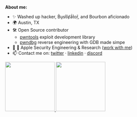 **About me:**

- ✨ Washed up hacker, Ḃṵsṫĭȼầṫoṝ, and Bourbon aficionado
- 🌍 Austin, TX
- 🛠 Open Source contributor
  - [pwntools](https://pwntools.com) exploit development library
  - [pwndbg](https://pwndbg.com) reverse engineering with GDB made simpe
- 💼  Apple Security Engineering & Research ([work with me](https://jobs.apple.com/en-us/search?search=security%20engineering%20architecture&sort=relevance&location=united-states-USA))
- 📫 Contact me on: [twitter](https://twitter.com/ebeip90) · [linkedin](https://www.linkedin.com/in/zachriggle/) · [discord](https://discordapp.com/users/701202796137152523/)

<a href="https://github.com/zachriggle">
  <img height="160em" src="https://github-readme-stats.vercel.app/api?username=zachriggle&show_icons=true&count_private=true">
  <img height="160em" src="https://github-readme-stats.vercel.app/api/top-langs/?username=zachriggle&layout=compact">
</a>

<!--
Hey, thanks for actually checking out the README.

Hit me up at one of the links above, or email me at [github username]@gmail.com
-->
